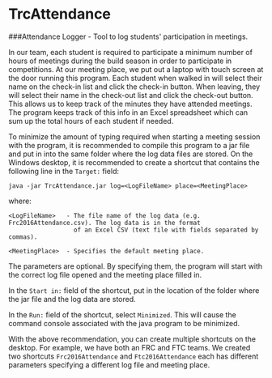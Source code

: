 # TrcAttendance
###Attendance Logger - Tool to log students' participation in meetings.

In our team, each student is required to participate a minimum number of hours of meetings
during the build season in order to participate in competitions. At our meeting place, we
put out a laptop with touch screen at the door running this program. Each student when walked
in will select their name on the check-in list and click the check-in button. When leaving,
they will select their name in the check-out list and click the check-out button. This allows
us to keep track of the minutes they have attended meetings. The program keeps track of this
info in an Excel spreadsheet which can sum up the total hours of each student if needed.

To minimize the amount of typing required when starting a meeting session with the program,
it is recommended to compile this program to a jar file and put in into the same folder
where the log data files are stored. On the Windows desktop, it is recommended to create
a shortcut that contains the following line in the `Target:` field:
```
java -jar TrcAttendance.jar log=<LogFileName> place=<MeetingPlace>
```
where:
```
<LogFileName>   - The file name of the log data (e.g. Frc2016Attendance.csv). The log data is in the format
                  of an Excel CSV (text file with fields separated by commas).

<MeetingPlace>  - Specifies the default meeting place.
```
The parameters are optional. By specifying them, the program will start with the correct
log file opened and the meeting place filled in.

In the `Start in:` field of the shortcut, put in the location of the folder where the jar
file and the log data are stored.

In the `Run:` field of the shortcut, select `Minimized`. This will cause the command console
associated with the java program to be minimized.

With the above recommendation, you can create multiple shortcuts on the desktop. For example,
we have both an FRC and FTC teams. We created two shortcuts `Frc2016Attendance` and
`Ftc2016Attendance` each has different parameters specifying a different log file and meeting
place.
